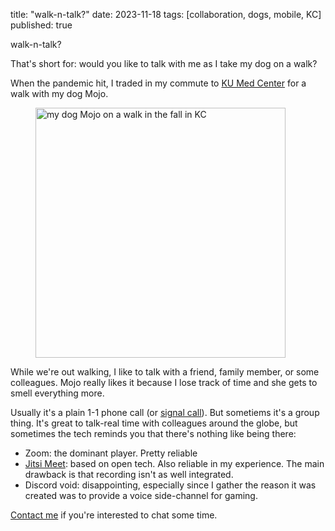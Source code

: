 title: "walk-n-talk?"
date: 2023-11-18
tags: [collaboration, dogs, mobile, KC]
published: true

walk-n-talk?

That's short for: would you like to talk with me as I take my dog on a walk?

When the pandemic hit, I traded in my commute to [KU Med Center](/label/cube%20life/) for a walk with my dog Mojo.

<figure>
  <img alt="my dog Mojo on a walk in the fall in KC"
    src="https://lh3.googleusercontent.com/pw/ADCreHchkU0fj04I0dsci4RXy-w4nbcVRW7yG7ntZ3EHb-6wI-_Ewp0gLPVGwcQfLg89aTncmoGfUhL1ipecUI8DJKpa-WkMdPWptdE4LXZUANLT4ZxvCAje7GldCUreHtXrXEfVTdvyDLOZ6Oi8UetRq-GV=w616-h765-s-no-gm"
    width="400" />
</figure>

While we're out walking, I like to talk with a friend, family member, or some colleagues.
Mojo really likes it because I lose track of time and she gets to smell everything more.

Usually it's a plain 1-1 phone call (or [signal call](https://support.signal.org/hc/en-us/articles/360007060492-Voice-or-Video-Calling)). But
sometiems it's a group thing. It's great to talk-real time with
colleagues around the globe, but sometimes the tech reminds
you that there's nothing like being there:

 - Zoom: the dominant player. Pretty reliable
 - [Jitsi Meet](https://meet.jit.si/): based on open tech.
   Also reliable in my experience. The main drawback is that recording
isn't as well integrated.
 - Discord void: disappointing, especially since
I gather the reason it was created was to provide a voice
side-channel for gaming.

[Contact me](/contact/) if you're interested to chat some time.
